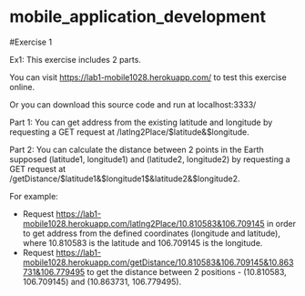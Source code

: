 # mobile_application_development

#Exercise 1

Ex1: This exercise includes 2 parts.

You can visit https://lab1-mobile1028.herokuapp.com/ to test this exercise online.

Or you can download this source code and run at localhost:3333/

Part 1: You can get address from the existing latitude and longitude by requesting a GET request at /latlng2Place/$latitude&$longitude.

Part 2: You can calculate the distance between 2 points in the Earth supposed (latitude1, longitude1) and (latitude2, longitude2) by requesting a GET request at /getDistance/$latitude1&$longitude1$&latitude2&$longitude2.

For example:
  - Request https://lab1-mobile1028.herokuapp.com/latlng2Place/10.810583&106.709145 in order to get address from the defined coordinates (longitude and latitude), where 10.810583 is the latitude and 106.709145 is the longitude.
  - Request https://lab1-mobile1028.herokuapp.com/getDistance/10.810583&106.709145&10.863731&106.779495 to get the distance between 2 positions - (10.810583, 106.709145) and (10.863731, 106.779495).
  
